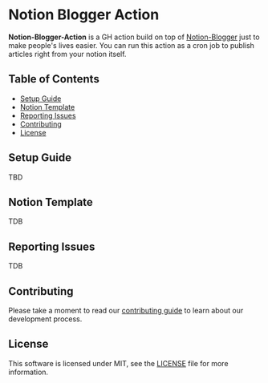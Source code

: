 # Notion Blogger Action 
**Notion-Blogger-Action** is a GH action build on top of [Notion-Blogger](https://github.com/Souvikns/Notion-Blogger) just to make people's lives easier. You can run this action as a cron job to publish articles right from your notion itself.

## Table of Contents
- [Setup Guide](#setup-guide)
- [Notion Template](#notion-template)
- [Reporting Issues](#reporting-issues)
- [Contributing](#contributing)
- [License](#license)


## Setup Guide
TBD

## Notion Template
TDB

## Reporting Issues
TDB

## Contributing 
Please take a moment to read our [contributing guide](./CONTRIBUTING.md) to learn about our development process.

## License
This software is licensed under MIT, see the [LICENSE](./LICENSE) file for more information. 
